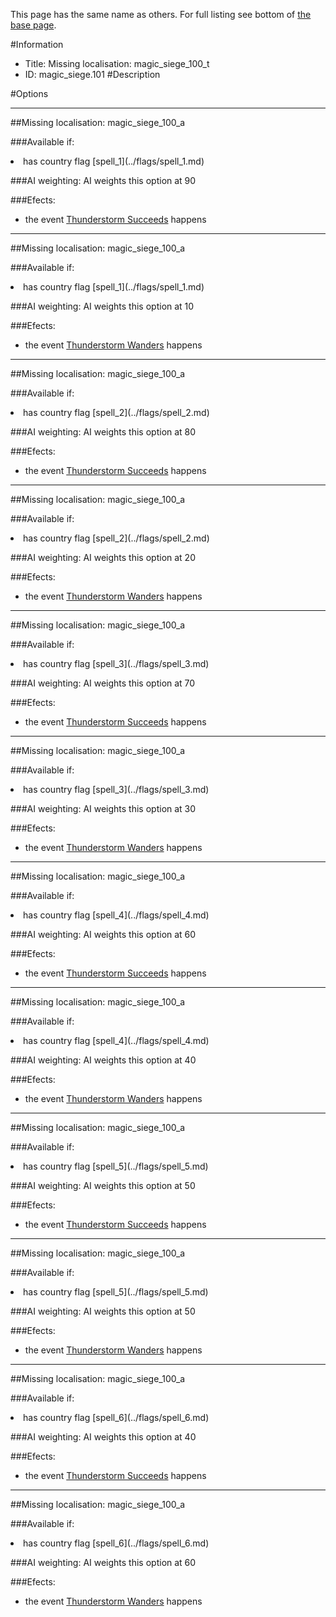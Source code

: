 This page has the same name as others. For full listing see bottom of [the base page](missing_localisation_magic_siege_100_t.md).

#Information
 - Title: Missing localisation: magic_siege_100_t
 - ID: magic_siege.101
#Description

#Options

___
##Missing localisation: magic_siege_100_a

###Available if:
<li>has country flag [spell_1](../flags/spell_1.md)</li>

###AI weighting:
AI weights this option at 90


###Efects:<ul><li>the event [Thunderstorm Succeeds](../events/thunderstorm_succeeds.md) happens</li></ul>

___
##Missing localisation: magic_siege_100_a

###Available if:
<li>has country flag [spell_1](../flags/spell_1.md)</li>

###AI weighting:
AI weights this option at 10


###Efects:<ul><li>the event [Thunderstorm Wanders](../events/thunderstorm_wanders.md) happens</li></ul>

___
##Missing localisation: magic_siege_100_a

###Available if:
<li>has country flag [spell_2](../flags/spell_2.md)</li>

###AI weighting:
AI weights this option at 80


###Efects:<ul><li>the event [Thunderstorm Succeeds](../events/thunderstorm_succeeds.md) happens</li></ul>

___
##Missing localisation: magic_siege_100_a

###Available if:
<li>has country flag [spell_2](../flags/spell_2.md)</li>

###AI weighting:
AI weights this option at 20


###Efects:<ul><li>the event [Thunderstorm Wanders](../events/thunderstorm_wanders.md) happens</li></ul>

___
##Missing localisation: magic_siege_100_a

###Available if:
<li>has country flag [spell_3](../flags/spell_3.md)</li>

###AI weighting:
AI weights this option at 70


###Efects:<ul><li>the event [Thunderstorm Succeeds](../events/thunderstorm_succeeds.md) happens</li></ul>

___
##Missing localisation: magic_siege_100_a

###Available if:
<li>has country flag [spell_3](../flags/spell_3.md)</li>

###AI weighting:
AI weights this option at 30


###Efects:<ul><li>the event [Thunderstorm Wanders](../events/thunderstorm_wanders.md) happens</li></ul>

___
##Missing localisation: magic_siege_100_a

###Available if:
<li>has country flag [spell_4](../flags/spell_4.md)</li>

###AI weighting:
AI weights this option at 60


###Efects:<ul><li>the event [Thunderstorm Succeeds](../events/thunderstorm_succeeds.md) happens</li></ul>

___
##Missing localisation: magic_siege_100_a

###Available if:
<li>has country flag [spell_4](../flags/spell_4.md)</li>

###AI weighting:
AI weights this option at 40


###Efects:<ul><li>the event [Thunderstorm Wanders](../events/thunderstorm_wanders.md) happens</li></ul>

___
##Missing localisation: magic_siege_100_a

###Available if:
<li>has country flag [spell_5](../flags/spell_5.md)</li>

###AI weighting:
AI weights this option at 50


###Efects:<ul><li>the event [Thunderstorm Succeeds](../events/thunderstorm_succeeds.md) happens</li></ul>

___
##Missing localisation: magic_siege_100_a

###Available if:
<li>has country flag [spell_5](../flags/spell_5.md)</li>

###AI weighting:
AI weights this option at 50


###Efects:<ul><li>the event [Thunderstorm Wanders](../events/thunderstorm_wanders.md) happens</li></ul>

___
##Missing localisation: magic_siege_100_a

###Available if:
<li>has country flag [spell_6](../flags/spell_6.md)</li>

###AI weighting:
AI weights this option at 40


###Efects:<ul><li>the event [Thunderstorm Succeeds](../events/thunderstorm_succeeds.md) happens</li></ul>

___
##Missing localisation: magic_siege_100_a

###Available if:
<li>has country flag [spell_6](../flags/spell_6.md)</li>

###AI weighting:
AI weights this option at 60


###Efects:<ul><li>the event [Thunderstorm Wanders](../events/thunderstorm_wanders.md) happens</li></ul>
